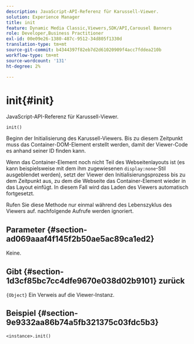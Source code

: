 ```yaml
---
description: JavaScript-API-Referenz für Karussell-Viewer.
solution: Experience Manager
title: init
feature: Dynamic Media Classic,Viewers,SDK/API,Carousel Banners
role: Developer,Business Practitioner
exl-id: 00e09e26-1380-487c-9512-34d805f1330d
translation-type: tm+mt
source-git-commit: b4344397f82eb7d2d61020909f4acc7fddea210b
workflow-type: tm+mt
source-wordcount: '131'
ht-degree: 2%

---
```


# init{#init}

JavaScript-API-Referenz für Karussell-Viewer.

`init()`

Beginn der Initialisierung des Karussell-Viewers. Bis zu diesem Zeitpunkt muss das Container-DOM-Element erstellt werden, damit der Viewer-Code es anhand seiner ID finden kann.

Wenn das Container-Element noch nicht Teil des Webseitenlayouts ist (es kann beispielsweise mit dem ihm zugewiesenen `display:none`-Stil ausgeblendet werden), setzt der Viewer den Initialisierungsprozess bis zu dem Zeitpunkt aus, zu dem die Webseite das Container-Element wieder in das Layout einfügt. In diesem Fall wird das Laden des Viewers automatisch fortgesetzt.

Rufen Sie diese Methode nur einmal während des Lebenszyklus des Viewers auf. nachfolgende Aufrufe werden ignoriert.

## Parameter {#section-ad069aaaf4f145f2b50ae5ac89ca1ed2}

Keine.

## Gibt {#section-1d3cf85bc7cc4dfe9670e038d02b9101} zurück

`{Object}` Ein Verweis auf die Viewer-Instanz.

## Beispiel {#section-9e9332aa86b74a5fb321375c03fdc5b3}

```
<instance>.init()
```

